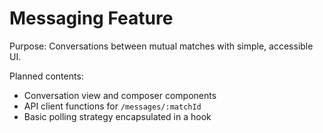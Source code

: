 # Messaging Feature

Purpose: Conversations between mutual matches with simple, accessible UI.

Planned contents:
- Conversation view and composer components
- API client functions for `/messages/:matchId`
- Basic polling strategy encapsulated in a hook

